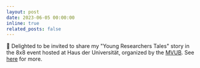 ```yaml
---
layout: post
date: 2023-06-05 00:00:00
inline: true
related_posts: false
---
```


:mega: Delighted to be invited to share my "Young Researchers Tales" story in the 8x8 event hosted at Haus der Universität, organized by the [MVUB](https://www.unibe.ch/research/promotion_of_research/uni_internal_grants/promotion_fund/completed_projects/index_eng.html). See [here](https://twitter.com/SwissIonChannel/status/1665789869765820419?s=20) for more.